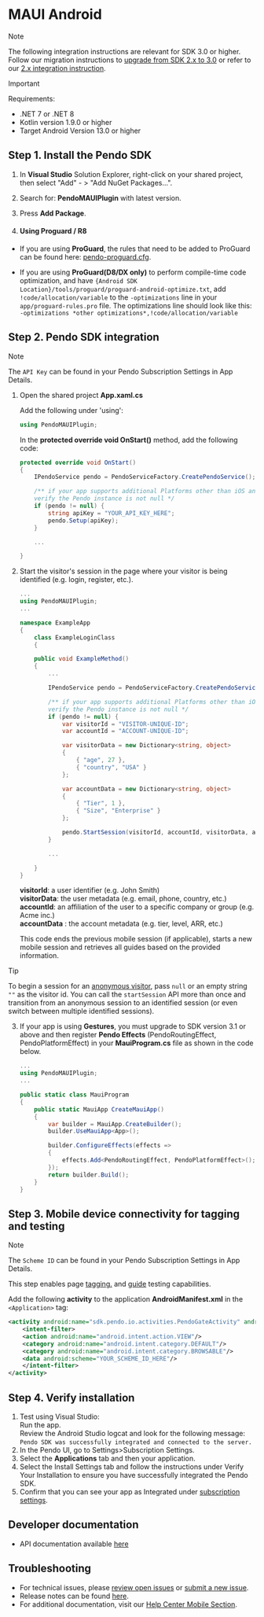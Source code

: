 # MAUI Android

>[!NOTE]
>The following integration instructions are relevant for SDK 3.0 or higher. <br> Follow our migration instructions to [upgrade from SDK 2.x to 3.0](/migration-docs/README.md) or refer to our [2.x integration instruction](https://github.com/pendo-io/pendo-mobile-sdk/blob/2.22.5/README.md).

>[!IMPORTANT]
>Requirements:
>- .NET 7 or .NET 8
>- Kotlin version 1.9.0 or higher
>- Target Android Version 13.0 or higher

## Step 1. Install the Pendo SDK

1. In **Visual Studio** Solution Explorer, right-click on your shared project, then select "Add" - > "Add NuGet Packages…".
2. Search for: **PendoMAUIPlugin** with latest version.<br/>
3. Press **Add Package**.

4. #### **Using Proguard / R8**

- If you are using **ProGuard**, the rules that need to be added to ProGuard can be found here: [pendo-proguard.cfg](/android/pnddocs/pendo-proguard.cfg).


- If you are using **ProGuard(D8/DX only)** to perform compile-time code optimization, and have `{Android SDK Location}/tools/proguard/proguard-android-optimize.txt`, add `!code/allocation/variable` to the `-optimizations` line in your `app/proguard-rules.pro` file. 
The optimizations line should look like this:  
`-optimizations *other optimizations*,!code/allocation/variable`

## Step 2. Pendo SDK integration

>[!NOTE]
>The `API Key` can be found in your Pendo Subscription Settings in App Details.

1. Open the shared project **App.xaml.cs**

    Add the following under 'using':

    ```c#
    using PendoMAUIPlugin;
    ``` 

    In the **protected override void OnStart()** method, add the following code:

    ```c#
    protected override void OnStart()
    {
        IPendoService pendo = PendoServiceFactory.CreatePendoService();

        /** if your app supports additional Platforms other than iOS and Android
        verify the Pendo instance is not null */
        if (pendo != null) {            
            string apiKey = "YOUR_API_KEY_HERE";
            pendo.Setup(apiKey);
        }

        ...

    }
    ```

2. Start the visitor's session in the page where your visitor is being identified (e.g. login, register, etc.).

    ```c#
    ...
    using PendoMAUIPlugin;
    ...

    namespace ExampleApp
    {
        class ExampleLoginClass
        {

        public void ExampleMethod()
        {
            ...

            IPendoService pendo = PendoServiceFactory.CreatePendoService();

            /** if your app supports additional Platforms other than iOS and Android
            verify the Pendo instance is not null */
            if (pendo != null) {             
                var visitorId = "VISITOR-UNIQUE-ID";
                var accountId = "ACCOUNT-UNIQUE-ID";

                var visitorData = new Dictionary<string, object>
                {
                    { "age", 27 },
                    { "country", "USA" }
                };

                var accountData = new Dictionary<string, object>
                {
                    { "Tier", 1 },
                    { "Size", "Enterprise" }
                };

                pendo.StartSession(visitorId, accountId, visitorData, accountData);
            }

            ...

        }        
    }
    ```

   **visitorId**: a user identifier (e.g. John Smith)  
   **visitorData**: the user metadata (e.g. email, phone, country, etc.)  
   **accountId**: an affiliation of the user to a specific company or group (e.g. Acme inc.)  
   **accountData** : the account metadata (e.g. tier, level, ARR, etc.)

   This code ends the previous mobile session (if applicable), starts a new mobile session and retrieves all guides based on the provided information.

>[!TIP]
>To begin a session for an  <a href="https://support.pendo.io/hc/en-us/articles/360032202751" target="_blank">anonymous visitor</a>, pass ```null``` or an empty string ```""``` as the visitor id. You can call the `startSession` API more than once and transition from an anonymous session to an identified session (or even switch between multiple identified sessions). 


3. If your app is using **Gestures**, you must upgrade to SDK version 3.1 or above and then register **Pendo Effects** (PendoRoutingEffect, PendoPlatformEffect) in your **MauiProgram.cs** file as shown in the code below. 

    ```c#
    ...
    using PendoMAUIPlugin;
    ...

   public static class MauiProgram
    {
        public static MauiApp CreateMauiApp()
        {
            var builder = MauiApp.CreateBuilder();
            builder.UseMauiApp<App>();

            builder.ConfigureEffects(effects =>
            {
                effects.Add<PendoRoutingEffect, PendoPlatformEffect>();
            });
            return builder.Build();
        }
    }
    ```

## Step 3. Mobile device connectivity for tagging and testing

>[!NOTE]
>The `Scheme ID` can be found in your Pendo Subscription Settings in App Details.

This step enables page <a href="https://support.pendo.io/hc/en-us/articles/360033609651-Tagging-Mobile-Pages#HowtoTagaPage" target="_blank">tagging.</a>
and <a href="https://support.pendo.io/hc/en-us/articles/360033487792-Creating-a-Mobile-Guide#test-guide-on-device-0-6" target="_blank">guide</a> testing capabilities.

Add the following **activity** to the application **AndroidManifest.xml** in the `<Application>` tag:

```xml
<activity android:name="sdk.pendo.io.activities.PendoGateActivity" android:launchMode="singleInstance" android:exported="true">
    <intent-filter>
    <action android:name="android.intent.action.VIEW"/>
    <category android:name="android.intent.category.DEFAULT"/>
    <category android:name="android.intent.category.BROWSABLE"/>
    <data android:scheme="YOUR_SCHEME_ID_HERE"/>
    </intent-filter>
</activity>
```

## Step 4. Verify installation
1. Test using Visual Studio:  
Run the app.  
Review the Android Studio logcat and look for the following message:  
`Pendo SDK was successfully integrated and connected to the server.`
2. In the Pendo UI, go to Settings>Subscription Settings.
3. Select the **Applications** tab and then your application.
4. Select the Install Settings tab and follow the instructions under Verify Your Installation to ensure you have successfully integrated the Pendo SDK.
5. Confirm that you can see your app as Integrated under <a href="https://app.pendo.io/admin" target="_blank">subscription settings</a>.


## Developer documentation

- API documentation available [here](/api-documentation/xamarin-maui-apis.md)

## Troubleshooting

- For technical issues, please [review open issues](https://github.com/pendo-io/pendo-mobile-sdk/issues) or [submit a new issue](https://github.com/pendo-io/pendo-mobile-sdk/issues).
- Release notes can be found [here](https://developers.pendo.io/category/mobile-sdk/).
- For additional documentation, visit our [Help Center Mobile Section](https://support.pendo.io/hc/en-us/categories/23324531103771-Mobile-implementation).
